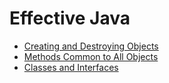 # Effective Java

- [Creating and Destroying Objects](./docs/Creating%20and%20Destroying%20Objects.md)
- [Methods Common to All Objects](./docs/Methods%20Common%20to%20All%20Objects.md)
- [Classes and Interfaces](./docs/Classes%20and%20Interfaces.md)